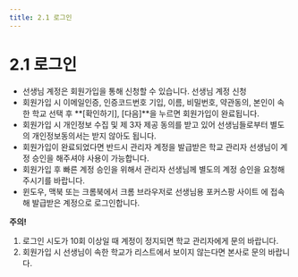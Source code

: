 ```yaml
---
title: 2.1 로그인
---
```


# 2.1 로그인

- 선생님 계정은 회원가입을 통해 신청할 수 있습니다.
  선생님 계정 신청
  <!-- <https://teacher.focuspang.com/ko/login> -->
- 회원가입 시 이메일인증, 인증코드번호 기입, 이름, 비밀번호, 약관동의, 본인이 속한 학교 선택 후 **[확인하기], [다음]**을 누르면 회원가입이 완료됩니다.
- 회원가입 시 개인정보 수집 및 제 3자 제공 동의를 받고 있어 선생님들로부터 별도의 개인정보동의서는 받지 않아도 됩니다.
- 회원가입이 완료되었다면 반드시 관리자 계정을 발급받은 학교 관리자 선생님이 계정 승인을 해주셔야 사용이 가능합니다.
- 회원가입 후 빠른 계정 승인을 위해서 관리자 선생님께 별도의 계정 승인을 요청해 주시기를 바랍니다.
- 윈도우, 맥북 또는 크롬북에서 크롬 브라우저로 선생님용 포커스팡 사이트
  <!-- <https://teacher.focuspang.com> -->
  에 접속해 발급받은 계정으로 로그인합니다.

**주의!**

1. 로그인 시도가 10회 이상일 때 계정이 정지되면 학교 관리자에게 문의 바랍니다.
2. 회원가입 시 선생님이 속한 학교가 리스트에서 보이지 않는다면 본사로 문의 바랍니다.
